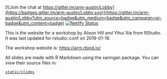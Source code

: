 [![Join the chat at https://gitter.im/arm-austin/Lobby](https://badges.gitter.im/arm-austin/Lobby.svg)](https://gitter.im/arm-austin/Lobby?utm_source=badge&utm_medium=badge&utm_campaign=pr-badge&utm_content=badge) [![Netlify Status](https://api.netlify.com/api/v1/badges/8d7e6ffb-62c0-47ff-ba7a-de9450f8f2ea/deploy-status)](https://app.netlify.com/sites/arm-austin/deploys)

This is the website for a workshop by Alison Hill and Yihui Xie from RStudio. It was last updated for rstudio::conf on 2019-01-16.

The workshop website is: https://arm.rbind.io/

All slides are made with R Markdown using the xaringan package. You can view their source files in:

[`static/slides`](https://github.com/rstudio-education/arm-workshop-rsc2019/tree/master/static/slides)
